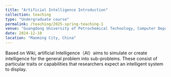 ```yaml
---
title: "Artificial Intelligence Introduction"
collection: teaching
type: "Undergraduate course"
permalink: /teaching/2025-spring-teaching-1
venue: "Guangdong University of Petrochemical Technology, Computer Department"
date: 2024-12-10
location: "Maoming City, China"
---
```


Based on Wiki, artificial Intelligence（AI）aims to simulate or create intelligence for the general problem into sub-problems. These consist of particular traits or capabilities that researchers expect an intelligent system to display. 

